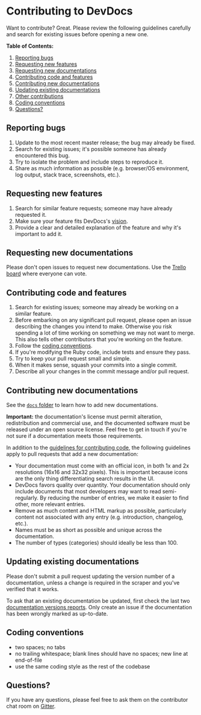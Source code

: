 # Contributing to DevDocs

Want to contribute? Great. Please review the following guidelines carefully and search for existing issues before opening a new one.

**Table of Contents:**

1. [Reporting bugs](#reporting-bugs)
2. [Requesting new features](#requesting-new-features)
3. [Requesting new documentations](#requesting-new-documentations)
4. [Contributing code and features](#contributing-code-and-features)
5. [Contributing new documentations](#contributing-new-documentations)
6. [Updating existing documentations](#updating-existing-documentations)
7. [Other contributions](#other-contributions)
8. [Coding conventions](#coding-conventions)
9. [Questions?](#questions)

## Reporting bugs

1. Update to the most recent master release; the bug may already be fixed.
2. Search for existing issues; it's possible someone has already encountered this bug.
3. Try to isolate the problem and include steps to reproduce it.
4. Share as much information as possible (e.g. browser/OS environment, log output, stack trace, screenshots, etc.).

## Requesting new features

1. Search for similar feature requests; someone may have already requested it.
2. Make sure your feature fits DevDocs's [vision](../README.md#vision).
3. Provide a clear and detailed explanation of the feature and why it's important to add it.

## Requesting new documentations

Please don't open issues to request new documentations.
Use the [Trello board](https://trello.com/b/6BmTulfx/devdocs-documentation) where everyone can vote.

## Contributing code and features

1. Search for existing issues; someone may already be working on a similar feature.
2. Before embarking on any significant pull request, please open an issue describing the changes you intend to make. Otherwise you risk spending a lot of time working on something we may not want to merge. This also tells other contributors that you're working on the feature.
3. Follow the [coding conventions](#coding-conventions).
4. If you're modifying the Ruby code, include tests and ensure they pass.
5. Try to keep your pull request small and simple.
6. When it makes sense, squash your commits into a single commit.
7. Describe all your changes in the commit message and/or pull request.

## Contributing new documentations

See the [`docs` folder](https://github.com/freeCodeCamp/devdocs/tree/master/docs) to learn how to add new documentations.

**Important:** the documentation's license must permit alteration, redistribution and commercial use, and the documented software must be released under an open source license. Feel free to get in touch if you're not sure if a documentation meets those requirements.

In addition to the [guidelines for contributing code](#contributing-code-and-features), the following guidelines apply to pull requests that add a new documentation:

* Your documentation must come with an official icon, in both 1x and 2x resolutions (16x16 and 32x32 pixels). This is important because icons are the only thing differentiating search results in the UI.
* DevDocs favors quality over quantity. Your documentation should only include documents that most developers may want to read semi-regularly. By reducing the number of entries, we make it easier to find other, more relevant entries.
* Remove as much content and HTML markup as possible, particularly content not associated with any entry (e.g. introduction, changelog, etc.).
* Names must be as short as possible and unique across the documentation.
* The number of types (categories) should ideally be less than 100.

## Updating existing documentations

Please don't submit a pull request updating the version number of a documentation, unless a change is required in the scraper and you've verified that it works.

To ask that an existing documentation be updated, first check the last two [documentation versions reports](https://github.com/freeCodeCamp/devdocs/issues?utf8=%E2%9C%93&q=Documentation+versions+report+is%3Aissue+author%3Adevdocs-bot+sort%3Acreated-desc). Only create an issue if the documentation has been wrongly marked as up-to-date.

## Coding conventions

* two spaces; no tabs
* no trailing whitespace; blank lines should have no spaces; new line at end-of-file
* use the same coding style as the rest of the codebase

## Questions?

If you have any questions, please feel free to ask them on the contributor chat room on [Gitter](https://gitter.im/FreeCodeCamp/DevDocs).
